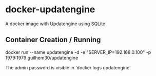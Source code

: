 # docker-updatengine


A docker image with Updatengine using SQLite

[Updatengine]: http://www.updatengine.com/


## Container Creation / Running
docker run --name updatengine -d -e "SERVER_IP=192.168.0.100" -p 1979:1979 guilhem30/updatengine

The admin password is visible in 'docker logs updatengine'

